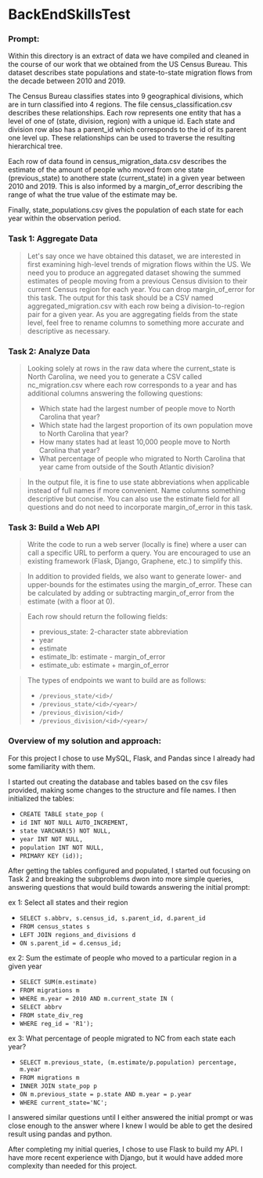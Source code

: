 # BackEndSkillsTest
### Prompt:
Within this directory is an extract of data we have compiled and cleaned in the course of our work that we obtained from the US Census Bureau. This dataset describes state populations and state-to-state migration flows from the decade between 2010 and 2019.

The Census Bureau classifies states into 9 geographical divisions, which are in turn classified into 4 regions. The file census_classification.csv describes these relationships. Each row represents one entity that has a level of one of (state, division, region) with a unique id. Each state and division row also has a parent_id which corresponds to the id of its parent one level up. These relationships can be used to traverse the resulting hierarchical tree.

Each row of data found in census_migration_data.csv describes the estimate of the amount of people who moved from one state (previous_state) to anothere state (current_state) in a given year between 2010 and 2019. This is also informed by a margin_of_error describing the range of what the true value of the estimate may be.

Finally, state_populations.csv gives the population of each state for each year within the observation period.

### Task 1: Aggregate Data
> Let's say once we have obtained this dataset, we are interested in first examining high-level trends of migration flows within the US. We need you to produce an aggregated dataset showing the summed estimates of people moving from a previous Census division to their current Census region for each year. You can drop margin_of_error for this task. The output for this task should be a CSV named aggregated_migration.csv with each row being a division-to-region pair for a given year. As you are aggregating fields from the state level, feel free to rename columns to something more accurate and descriptive as necessary.


### Task 2: Analyze Data
> Looking solely at rows in the raw data where the current_state is North Carolina, we need you to generate a CSV called nc_migration.csv where each row corresponds to a year and has additional columns answering the following questions:
> - Which state had the largest number of people move to North Carolina that year?
> - Which state had the largest proportion of its own population move to North Carolina that year?
> - How many states had at least 10,000 people move to North Carolina that year?
> - What percentage of people who migrated to North Carolina that year came from outside of the South Atlantic division?

> In the output file, it is fine to use state abbreviations when applicable instead of full names if more convenient. Name columns something descriptive but concise. You can also use the estimate field for all questions and do not need to incorporate margin_of_error in this task.


### Task 3: Build a Web API
> Write the code to run a web server (locally is fine) where a user can call a specific URL to perform a query. You are encouraged to use an existing framework (Flask, Django, Graphene, etc.) to simplify this.

> In addition to provided fields, we also want to generate lower- and upper-bounds for the estimates using the margin_of_error. These can be calculated by adding or subtracting margin_of_error from the estimate (with a floor at 0).

> Each row should return the following fields:
> - previous_state: 2-character state abbreviation
> - year
> - estimate
> - estimate_lb: estimate - margin_of_error
> - estimate_ub: estimate + margin_of_error

> The types of endpoints we want to build are as follows:
> - `/previous_state/<id>/`
> - `/previous_state/<id>/<year>/`
> - `/previous_division/<id>/`
> - `/previous_division/<id>/<year>/`


### Overview of my solution and approach:

For this project I chose to use MySQL, Flask, and Pandas since I already had some familiarity with them.

I started out creating the database and tables based on the csv files provided, making some changes to the structure and file names. I then initialized the tables:

- `CREATE TABLE state_pop (`
- `id INT NOT NULL AUTO_INCREMENT,`
- `state VARCHAR(5) NOT NULL,`
- `year INT NOT NULL,`
- `population INT NOT NULL,`
- `PRIMARY KEY (id));`

After getting the tables configured and populated, I started out focusing on Task 2 and breaking the subproblems dwon into more simple queries, answering questions that would build towards answering the initial prompt:

ex 1: 	Select all states and their region
- `SELECT s.abbrv, s.census_id, s.parent_id, d.parent_id`
- `FROM census_states s`
- `LEFT JOIN regions_and_divisions d`
- `ON s.parent_id = d.census_id;`

ex 2: Sum the estimate of people who moved to a particular region in a given year
- `SELECT SUM(m.estimate)`
- `FROM migrations m`
- `WHERE m.year = 2010 AND m.current_state IN (`
- `SELECT abbrv `
- `FROM state_div_reg`
- `WHERE reg_id = 'R1');`

ex 3: What percentage of people migrated to NC from each state each year?
- `SELECT m.previous_state, (m.estimate/p.population) percentage, m.year`
- `FROM migrations m`
- `INNER JOIN state_pop p`
- `ON m.previous_state = p.state AND m.year = p.year`
- `WHERE current_state='NC';`

I answered similar questions until I either answered the initial prompt or was close enough to the answer where I knew I would be able to get the desired result using pandas and python.

After completing my initial queries, I chose to use Flask to build my API. I have more recent experience with Django, but it would have added more complexity than needed for this project. 

